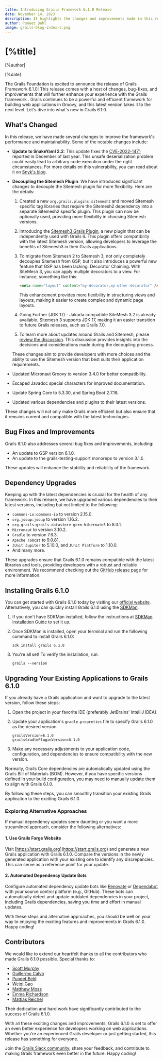 ```yaml
---
title: Introducing Grails Framework 6.1.0 Release
date: November 14, 2023
description: It highlights the changes and improvements made in this release, provides information about bug fixes, dependency upgrades, and acknowledges the contributions of various developers.
author: Puneet Behl
image: grails-blog-index-3.png
---
```


# [%title]

[%author]

[%date]

The Grails Foundation is excited to announce the release of Grails Framework 6.1.0! This release comes with a host of changes, bug-fixes, and improvements that will further enhance your experience with the Grails framework . Grails continues to be a powerful and efficient framework for building web applications in Groovy, and this latest version takes it to the next level. Let's dive into what's new in Grails 6.1.0.

## What's Changed

In this release, we have made several changes to improve the framework's performance and maintainability. Some of the notable changes include:

* **Update to SnakeYaml 2.2**: This update fixes the [CVE-2022-1471](https://www.cve.org/CVERecord?id=CVE-2022-1471) reported in December of last year. This unsafe deserialization problem could easily lead to arbitrary code execution under the right circumstances. For more details on this vulnerability, you can read about it on [Snyk's blog](https://snyk.io/blog/snakeyaml-unsafe-deserialization-vulnerability/).

* **Decoupling the Sitemesh Plugin**: We have introduced significant changes to decouple the Sitemesh plugin for more flexibility. Here are the details:
    1. Created a new `org.grails.plugins:sitemesh2` and moved Sitemesh specific tag libraries that require the Sitemesh2 dependency into a separate Sitemesh2 specific plugin. This plugin can now be optionally used, providing more flexibility in choosing Sitemesh versions.

    2. Introducing the [Sitemesh3 Grails Plugin](https://github.com/codeconsole/grails-sitemesh3), a new plugin that can be independently used with Grails 6. This plugin offers compatibility with the latest Sitemesh version, allowing developers to leverage the benefits of Sitemesh3 in their Grails applications.

    3. To migrate from Sitemesh 2 to Sitemesh 3, not only completely decouples Sitemesh from GSP, but it also introduces a powerful new feature that GSP has been lacking: Decorator Chaining. With SiteMesh 3, you can apply multiple decorators to a view. For instance, something like this:

       ````html
       <meta name="layout" content="my-decorator,my-other-decorator" />
       ````

       This enhancement provides more flexibility in structuring views and layouts, making it easier to create complex and dynamic page layouts.

    4. Going Further (JDK 17) - Jakarta compatible SiteMesh 3.2 is already available. Sitemesh 3 supports JDK 17, making it an easier transition to future Grails releases, such as Grails 7.0.

    5. To learn more about updates around Grails and Sitemesh, please [review the discussion](https://github.com/grails/grails-core/issues/13058). This discussion provides insights into the decisions and considerations made during the decoupling process.

    These changes aim to provide developers with more choices and the ability to use the Sitemesh version that best suits their application requirements.

* Updated Micronaut Groovy to version 3.4.0 for better compatibility.

* Escaped Javadoc special characters for improved documentation.

* Update Spring Core to 5.3.30, and Spring Boot 2.7.16.

* Updated various dependencies and plugins to their latest versions.

These changes will not only make Grails more efficient but also ensure that it remains current and compatible with the latest technologies.

## Bug Fixes and Improvements

Grails 6.1.0 also addresses several bug fixes and improvements, including:

* An update to GSP version 6.1.0.
* An update to the grails-testing-support monorepo to version 3.1.0.

These updates will enhance the stability and reliability of the framework.

## Dependency Upgrades

Keeping up with the latest dependencies is crucial for the health of any framework. In this release, we have upgraded various dependencies to their latest versions, including but not limited to the following:

* `commons-io:commons-io` to version 2.15.0.
* `org.jsoup:jsoup` to version 1.16.2.
* `org.grails:grails-datastore-gorm-hibernate5` to 8.0.1.
* `Micronaut` to version 3.10.2.
* `Gradle` to version 7.6.3.
* `Apache Tomcat` to 9.0.81.
* `JUnit Jupiter` to 5.10.0, and `JUnit Platform` to 1.10.0.
* And many more.

These upgrades ensure that Grails 6.1.0 remains compatible with the latest libraries and tools, providing developers with a robust and reliable environment. We recommend checking out the [GitHub release page](https://github.com/grails/grails-core/releases/tag/v6.1.0) for more information.

## Installing Grails 6.1.0

You can get started with Grails 6.1.0 today by visiting our [official website](https://start.grails.org/). Alternatively, you can quickly install Grails 6.1.0 using the [SDKMan](https://sdkman.io/).

1. If you don't have SDKMan installed, follow the instructions at [SDKMan Installation Guide](https://sdkman.io/install/) to set it up.

2. Once SDKMan is installed, open your terminal and run the following command to install Grails 6.1.0:

    ````shell
    sdk install grails 6.1.0
    ````

3. You're all set! To verify the installation, run:

    ````shell
    grails --version
    ````

## Upgrading Your Existing Applications to Grails 6.1.0

If you already have a Grails application and want to upgrade to the latest version, follow these steps:

1. Open the project in your favorite IDE (preferably JetBrains' IntelliJ IDEA).
2. Update your application's `gradle.propreties` file to specify Grails 6.1.0 as the desired version.

    ````properties
    grailsVersion=6.1.0
    grailsGradlePluginVersion=6.1.0
    ````

3. Make any necessary adjustments to your application code, configuration, and dependencies to ensure compatibility with the new version.

Normally, Grails Core dependencies are automatically updated using the Grails Bill of Materials (BOM). However, if you have specific versions defined in your build configuration, you may need to manually update them to align with Grails 6.1.0.

By following these steps, you can smoothly transition your existing Grails application to the exciting Grails 6.1.0.

### Exploring Alternative Approaches

If manual dependency updates seem daunting or you want a more streamlined approach, consider the following alternatives:

#### 1. Use Grails Forge Website

Visit [https://start.grails.org](https://start.grails.org) and generate a new Grails application with Grails 6.1.0. Compare the versions in the newly generated application with your existing one to identify any discrepancies. This can serve as a reference point for your update.

#### 2. Automated Dependency Update Bots

Configure automated dependency update bots like [Renovate](https://docs.renovatebot.com/) or [Dependabot](https://dependabot.com/) with your source control platform (e.g., GitHub). These bots can automatically detect and update outdated dependencies in your project, including Grails dependencies, saving you time and effort in manual updates.

With these steps and alternative approaches, you should be well on your way to enjoying the exciting features and improvements in Grails 6.1.0. Happy coding!

## Contributors

We would like to extend our heartfelt thanks to all the contributors who made Grails 6.1.0 possible. Special thanks to:

* [Scott Murphy](https://github.com/codeconsole)
* [Guillermo Calvo](https://github.com/guillermocalvo)
* [Puneet Behl](https://github.com/puneetbehl)
* [Weiqi Gao](https://github.com/weiqigao)
* [Matthew Moss](https://github.com/mattmoss)
* [Emma Richardson](https://github.com/Emrichardsone)
* [Mattias Reichel](https://github.com/matrei)

Their dedication and hard work have significantly contributed to the success of Grails 6.1.0.

With all these exciting changes and improvements, Grails 6.1.0 is set to offer an even better experience for developers working on web applications. Whether you're an experienced Grails developer or just getting started, this release has something for everyone.

Join the [Grails Slack community](https://grails.slack.com), share your feedback, and contribute to making Grails framework even better in the future. Happy coding!
